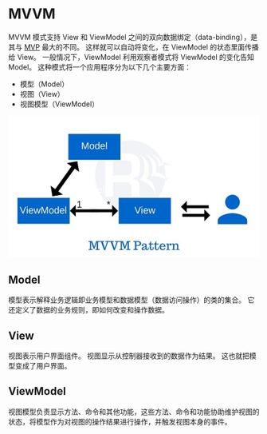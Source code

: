 # MVVM

MVVM 模式支持 View 和 ViewModel 之间的双向数据绑定（data-binding），是其与 [MVP](./mvp) 最大的不同。
这样就可以自动将变化，在 ViewModel 的状态里面传播给 View。
一般情况下，ViewModel 利用观察者模式将 ViewModel 的变化告知 Model。
这种模式将一个应用程序分为以下几个主要方面：

- 模型（Model）
- 视图（View）
- 视图模型（ViewModel）

![mvvm-pattern from [Understanding The Difference Between MVC, MVP and MVVM Design Patterns](https://www.linkedin.com/pulse/understanding-difference-between-mvc-mvp-mvvm-design-rishabh-software)](../images/mvvm-pattern.jpeg)

## Model

模型表示解释业务逻辑即业务模型和数据模型（数据访问操作）的类的集合。
它还定义了数据的业务规则，即如何改变和操作数据。

## View

视图表示用户界面组件。
视图显示从控制器接收到的数据作为结果。
这也就把模型变成了用户界面。

## ViewModel

视图模型负责显示方法、命令和其他功能，这些方法、命令和功能协助维护视图的状态，将模型作为对视图的操作结果进行操作，并触发视图本身的事件。

